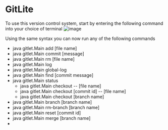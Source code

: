 # GitLite
To use this version control system, start by entering the following command into your choice of terminal
![image](https://user-images.githubusercontent.com/31637315/118571733-92db6900-b733-11eb-9764-58799b73d84e.png)

Using the same syntax you can now run any of the following commands
- java gitlet.Main add [file name]
- java gitlet.Main commit [message]
- java gitlet.Main rm [file name]
- java gitlet.Main log
- java gitlet.Main global-log
- java gitlet.Main find [commit message]
- java gitlet.Main status
  - java gitlet.Main checkout -- [file name]
  - java gitlet.Main checkout [commit id] -- [file name]
  - java gitlet.Main checkout [branch name]
- java gitlet.Main branch [branch name]
- java gitlet.Main rm-branch [branch name]
- java gitlet.Main reset [commit id]
- java gitlet.Main merge [branch name]
- 
